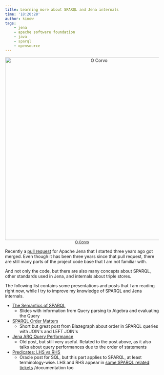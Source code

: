 ```yaml
---
title: Learning more about SPARQL and Jena internals
time: '18:20:28'
author: kinow
tags:
    - jena
    - apache software foundation
    - java
    - sparql
    - opensource
---
```


<p style='text-align: center;'>
<a href="https://kinow.deviantart.com/art/O-Corvo-742473382"><img style="display: inline; width: 600px;" class="ui image" src="/assets/posts{{page.path | remove: ".md" | remove: "_posts" }}/ocorvo.png" alt="O Corvo" /></a>
<br/>
<small><a href="https://kinow.deviantart.com/art/O-Corvo-742473382">O Corvo</a></small>
</p>

Recently a [pull request](https://github.com/apache/jena/pull/114/) for Apache Jena
that I started three years ago got merged. Even though it has been three years since
that pull request, there are still many parts of the project code base that I am
not familiar with.

And not only the code, but there are also many concepts about SPARQL, other standards
used in Jena, and internals about triple stores.

The following list contains some presentations and posts that I am reading right now,
while I try to improve my knowledge of SPARQL and Jena internals.

* [The Semantics of SPARQL](https://www.slideshare.net/olafhartig/the-semantics-of-sparql)
    - Slides with information from Query parsing to Algebra and evaluating the Query
* [SPARQL Order Matters](https://wiki.blazegraph.com/wiki/index.php/SPARQL_Order_Matters)
	- Short but great post from Blazegraph about order in SPARQL queries with JOIN's
	and LEFT JOIN's
* [Jena ARQ Query Performance](https://gregheartsfield.com/2012/08/26/jena-arq-query-performance.html)
	- Old post, but still very useful. Related to the post above, as it also talks about
	query performances due to the order of statements
* [Predicates: LHS vs RHS](http://oracle.readthedocs.io/en/latest/sql/indexes/predicates-lhs-vs-rhs.html)
	- Oracle post for SQL, but this part applies to SPARQL, at least terminology-wise. LHS
	and RHS appear in [some SPARQL related tickets](https://issues.apache.org/jira/browse/JENA-1534)
	/documentation too

